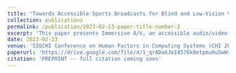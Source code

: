 ```yaml
---
title: "Towards Accessible Sports Broadcasts for Blind and Low-Vision Viewers"
collection: publications
permalink: /publication/2023-02-23-paper-title-number-2
excerpt: 'This paper presents Immersive A/V, an accessible audio/video format that is automatically generated by parsing the video feed of sports broadcasts —in our case, tennis broadcasts— making it possible for BLV people to visualize the gameplay via spatialized audio cues.'
date: 2023-02-23
venue: 'SIGCHI Conference on Human Factors in Computing Systems (CHI 2023, Extended Abstracts)'
paperurl: 'https://drive.google.com/file/d/1_qrADa6JeI4576k8etpmuHu5wWrHoKjn/view'
citation: 'PREPRINT -- full citation coming soon'
---
```

